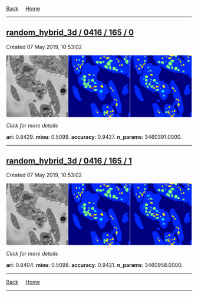 
[Back](..)&nbsp;&nbsp;&nbsp;&nbsp;&nbsp;[Home](https://leapmanlab.github.io/snapshots)

---

<div class="summary"><a href="0"><h2>random_hybrid_3d / 0416 / 165 / 0</h2></a><p>Created 07 May 2019, 10:53:02
</p><a href="0"><img src="0/media/summary.png" align="center"></a><p>
<i>Click for more details</i>
</p></div>

**ari**: 0.8429. **miou**: 0.5099. **accuracy**: 0.9427. **n_params**: 3460391.0000. 

---

<div class="summary"><a href="1"><h2>random_hybrid_3d / 0416 / 165 / 1</h2></a><p>Created 07 May 2019, 10:53:02
</p><a href="1"><img src="1/media/summary.png" align="center"></a><p>
<i>Click for more details</i>
</p></div>

**ari**: 0.8404. **miou**: 0.5098. **accuracy**: 0.9421. **n_params**: 3460958.0000. 

---

[Back](..)&nbsp;&nbsp;&nbsp;&nbsp;&nbsp;[Home](https://leapmanlab.github.io/snapshots)

---